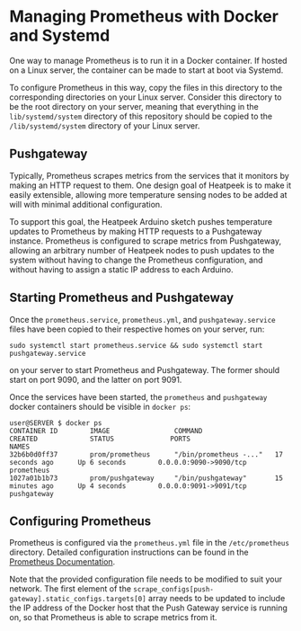# Managing Prometheus with Docker and Systemd
One way to manage Prometheus is to run it in a Docker container. If hosted on a Linux server, the container can be made to start at boot via Systemd. 

To configure Prometheus in this way, copy the files in this directory to the corresponding directories on your Linux server. Consider this directory to be the root directory on your server, meaning that everything in the `lib/systemd/system` directory of this repository should be copied to the `/lib/systemd/system` directory of your Linux server.

## Pushgateway
Typically, Prometheus scrapes metrics from the services that it monitors by making an HTTP request to them. One design goal of Heatpeek is to make it easily extensible, allowing more temperature sensing nodes to be added at will with minimal additional configuration. 

To support this goal, the Heatpeek Arduino sketch pushes temperature updates to Prometheus by making HTTP requests to a Pushgateway instance. Prometheus is configured to scrape metrics from Pushgateway, allowing an arbitrary number of Heatpeek nodes to push updates to the system without having to change the Prometheus configuration, and without having to assign a static IP address to each Arduino.

## Starting Prometheus and Pushgateway
Once the `prometheus.service`, `prometheus.yml`, and `pushgateway.service` files have been copied to their respective homes on your server, run: 
```
sudo systemctl start prometheus.service && sudo systemctl start pushgateway.service
```
on your server to start Prometheus and Pushgateway. The former should start on port 9090, and the latter on port 9091.

Once the services have been started, the `prometheus` and `pushgateway` docker containers should be visible in `docker ps`:
```
user@SERVER $ docker ps
CONTAINER ID        IMAGE                COMMAND                  CREATED             STATUS              PORTS                      NAMES
32b6b0d0ff37        prom/prometheus      "/bin/prometheus -..."   17 seconds ago      Up 6 seconds        0.0.0.0:9090->9090/tcp     prometheus
1027a01b1b73        prom/pushgateway     "/bin/pushgateway"       15 minutes ago      Up 4 seconds        0.0.0.0:9091->9091/tcp   pushgateway
```

## Configuring Prometheus
Prometheus is configured via the `prometheus.yml` file in the `/etc/prometheus` directory. Detailed configuration instructions can be found in the [Prometheus Documentation](https://prometheus.io/docs/prometheus/latest/configuration/configuration/).

Note that the provided configuration file needs to be modified to suit your network. The first element of the `scrape_configs[push-gateway].static_configs.targets[0]` array needs to be updated to include the IP address of the Docker host that the Push Gateway service is running on, so that Prometheus is able to scrape metrics from it.